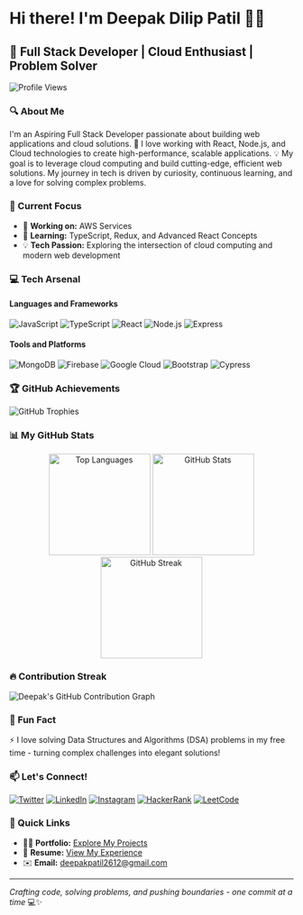 # Hi there! I'm Deepak Dilip Patil 👋🚀

## 🌟 Full Stack Developer | Cloud Enthusiast | Problem Solver

![Profile Views](https://komarev.com/ghpvc/?username=deepakpatil26&label=Profile%20views&color=0e75b6&style=flat)

### 🔍 About Me

I'm an Aspiring Full Stack Developer passionate about building web applications and cloud solutions.
🚀 I love working with React, Node.js, and Cloud technologies to create high-performance, scalable applications.
💡 My goal is to leverage cloud computing and build cutting-edge, efficient web solutions.
 My journey in tech is driven by curiosity, continuous learning, and a love for solving complex problems.

### 🚀 Current Focus

- 🔭 **Working on:** AWS Services
- 🌱 **Learning:** TypeScript, Redux, and Advanced React Concepts
- 💡 **Tech Passion:** Exploring the intersection of cloud computing and modern web development

### 💻 Tech Arsenal

#### Languages and Frameworks
![JavaScript](https://img.shields.io/badge/-JavaScript-F7DF1E?style=flat-square&logo=javascript&logoColor=black)
![TypeScript](https://img.shields.io/badge/-TypeScript-3178C6?style=flat-square&logo=typescript&logoColor=white)
![React](https://img.shields.io/badge/-React-61DAFB?style=flat-square&logo=react&logoColor=black)
![Node.js](https://img.shields.io/badge/-Node.js-339933?style=flat-square&logo=nodedotjs&logoColor=white)
![Express](https://img.shields.io/badge/-Express-000000?style=flat-square&logo=express&logoColor=white)

#### Tools and Platforms
![MongoDB](https://img.shields.io/badge/-MongoDB-47A248?style=flat-square&logo=mongodb&logoColor=white)
![Firebase](https://img.shields.io/badge/-Firebase-FFCA28?style=flat-square&logo=firebase&logoColor=black)
![Google Cloud](https://img.shields.io/badge/-Google%20Cloud-4285F4?style=flat-square&logo=googlecloud&logoColor=white)
![Bootstrap](https://img.shields.io/badge/-Bootstrap-7952B3?style=flat-square&logo=bootstrap&logoColor=white)
![Cypress](https://img.shields.io/badge/-Cypress-17202C?style=flat-square&logo=cypress&logoColor=white)

### 🏆 GitHub Achievements

![GitHub Trophies](https://github-profile-trophy.vercel.app/?username=deepakpatil26&theme=radical&no-frame=true&margin-w=15)

### 📊 My GitHub Stats

<div align="center">
  <img height="180em" src="https://github-readme-stats.vercel.app/api/top-langs?username=deepakpatil26&show_icons=true&locale=en&layout=compact&theme=radical" alt="Top Languages" />
  <img height="180em" src="https://github-readme-stats.vercel.app/api?username=deepakpatil26&show_icons=true&locale=en&theme=radical" alt="GitHub Stats" />
  <img height="180em" src="https://github-readme-streak-stats.herokuapp.com/?user=deepakpatil26&theme=radical" alt="GitHub Streak" />
</div>

### 🔥 Contribution Streak

![Deepak's GitHub Contribution Graph](https://ghchart.rshah.org/deepakpatil26)

### 🧩 Fun Fact

⚡ I love solving Data Structures and Algorithms (DSA) problems in my free time - turning complex challenges into elegant solutions!

### 📫 Let's Connect!

[![Twitter](https://img.shields.io/badge/-Twitter-1DA1F2?style=flat-square&logo=twitter&logoColor=white)](https://twitter.com/deepakpatil2612)
[![LinkedIn](https://img.shields.io/badge/-LinkedIn-0A66C2?style=flat-square&logo=linkedin&logoColor=white)](https://linkedin.com/in/deepak-patil-28542b280)
[![Instagram](https://img.shields.io/badge/-Instagram-E4405F?style=flat-square&logo=instagram&logoColor=white)](https://instagram.com/deepak_patil.2698)
[![HackerRank](https://img.shields.io/badge/-HackerRank-2EC866?style=flat-square&logo=hackerrank&logoColor=white)](https://www.hackerrank.com/deepakpatil_2612)
[![LeetCode](https://img.shields.io/badge/-LeetCode-FFA116?style=flat-square&logo=leetcode&logoColor=white)](https://www.leetcode.com/deepakpatil26)

### 📄 Quick Links

- 👨‍💻 **Portfolio:** [Explore My Projects](https://deepakpatil26.github.io/)
- 📄 **Resume:** [View My Experience](https://drive.google.com/file/d/1Wk0yLKu6dbqWrdDC7c5zeedpJ7WF7qWd/view?usp=sharing)
- ✉️ **Email:** deepakpatil2612@gmail.com

---

*Crafting code, solving problems, and pushing boundaries - one commit at a time* 💻✨

